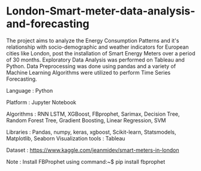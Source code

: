 # London-Smart-meter-data-analysis-and-forecasting

The project aims to analyze the Energy Consumption Patterns and it's relationship 
with socio-demographic and weather indicators for European cities like London, post 
the installation of Smart Energy Meters over a period of 30 months. Exploratory Data 
Analysis was performed on Tableau and Python. Data Preprocessing was done using pandas 
and a variety of Machine Learning Algorithms were utilized to perform Time Series Forecasting.

Language : Python

Platform : Jupyter Notebook

Algorithms : RNN LSTM, XGBoost, FBprophet, Sarimax, Decision Tree, Random Forest Tree, 
             Gradient Boosting, Linear Regression, SVM 
             
Libraries : Pandas, numpy, keras, xgboost, Scikit-learn, Statsmodels, Matplotlib, Seaborn
Visualization tools : Tableau

Dataset : https://www.kaggle.com/jeanmidev/smart-meters-in-london

Note : Install FBProphet using command:~$ pip install fbprophet

